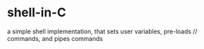 # shell-in-C


a simple shell implementation, that sets user variables, pre-loads
// commands, and pipes commands
